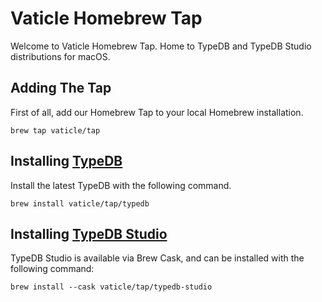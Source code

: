 # Vaticle Homebrew Tap

Welcome to Vaticle Homebrew Tap. Home to TypeDB and TypeDB Studio distributions for macOS.


## Adding The Tap

First of all, add our Homebrew Tap to your local Homebrew installation.

```
brew tap vaticle/tap
```

## Installing [TypeDB](https://github.com/vaticle/typedb)

Install the latest TypeDB with the following command.
```
brew install vaticle/tap/typedb
```


## Installing [TypeDB Studio](https://github.com/vaticle/typedb-workbase)

TypeDB Studio is available via Brew Cask, and can be installed with the following command:
```
brew install --cask vaticle/tap/typedb-studio
```
